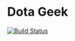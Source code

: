 # Dota Geek

[![Build Status](https://travis-ci.com/rishav394/Dota-Geek.svg?token=nxairHVBeKGrCQKnMdVR&branch=master)](https://travis-ci.com/rishav394/Dota-Geek)